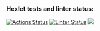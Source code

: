 ### Hexlet tests and linter status:

[![Actions Status](https://github.com/lusorich/frontend-project-lvl1/workflows/hexlet-check/badge.svg)](https://github.com/lusorich/frontend-project-lvl1/actions)
[![Linter Status](https://github.com/lusorich/frontend-project-lvl1/workflows/make-lint/badge.svg)](https://github.com/lusorich/frontend-project-lvl1/actions)
<a href="https://codeclimate.com/github/codeclimate/codeclimate/maintainability"><img src="https://api.codeclimate.com/v1/badges/a99a88d28ad37a79dbf6/maintainability" /></a>

